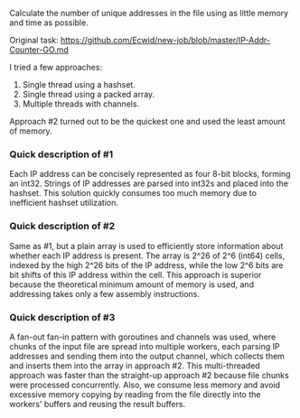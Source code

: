 Calculate the number of unique addresses in the file using as little memory and time as possible.

Original task: https://github.com/Ecwid/new-job/blob/master/IP-Addr-Counter-GO.md

I tried a few approaches:
1. Single thread using a hashset.
2. Single thread using a packed array.
3. Multiple threads with channels.

Approach #2 turned out to be the quickest one and used the least amount of memory.

### Quick description of #1
Each IP address can be concisely represented as four 8-bit blocks, forming an int32.
Strings of IP addresses are parsed into int32s and placed into the hashset.
This solution quickly consumes too much memory due to inefficient hashset utilization.

### Quick description of #2
Same as #1, but a plain array is used to efficiently store information about whether each IP address is present.
The array is 2^26 of 2^6 (int64) cells, indexed by the high 2^26 bits of the IP address, while the low 2^6 bits are bit shifts of this IP address within the cell.
This approach is superior because the theoretical minimum amount of memory is used, and addressing takes only a few assembly instructions.

### Quick description of #3
A fan-out fan-in pattern with goroutines and channels was used, where chunks of the input file are spread into multiple workers, each parsing IP addresses and sending them into the output channel, which collects them and inserts them into the array in approach #2.
This multi-threaded approach was faster than the straight-up approach #2 because file chunks were processed concurrently. Also, we consume less memory and avoid excessive memory copying by reading from the file directly into the workers' buffers and reusing the result buffers.

